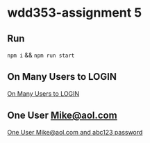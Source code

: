 # wdd353-assignment 5

## Run

`npm i` && `npm run start`

## On Many Users to LOGIN

[On Many Users to LOGIN](https://github.com/aimeelramirez/wdd353-assignments/tree/assignment5-branch)

## One User Mike@aol.com

[One User Mike@aol.com and abc123 password](https://github.com/aimeelramirez/wdd353-assignments/tree/oneUser-assignment5-branch)
